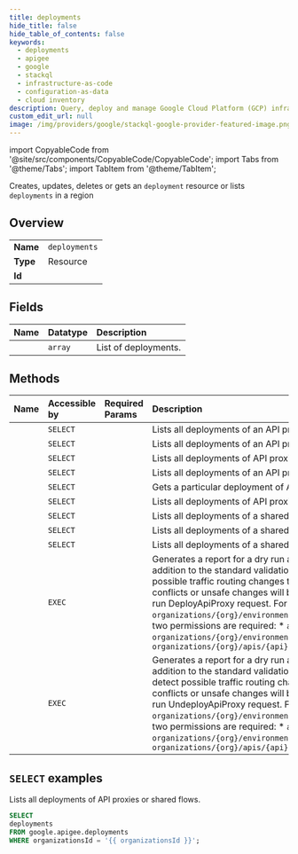 ```yaml
---
title: deployments
hide_title: false
hide_table_of_contents: false
keywords:
  - deployments
  - apigee
  - google
  - stackql
  - infrastructure-as-code
  - configuration-as-data
  - cloud inventory
description: Query, deploy and manage Google Cloud Platform (GCP) infrastructure and resources using SQL
custom_edit_url: null
image: /img/providers/google/stackql-google-provider-featured-image.png
---
```


import CopyableCode from '@site/src/components/CopyableCode/CopyableCode';
import Tabs from '@theme/Tabs';
import TabItem from '@theme/TabItem';

Creates, updates, deletes or gets an <code>deployment</code> resource or lists <code>deployments</code> in a region

## Overview
<table><tbody>
<tr><td><b>Name</b></td><td><code>deployments</code></td></tr>
<tr><td><b>Type</b></td><td>Resource</td></tr>
<tr><td><b>Id</b></td><td><CopyableCode code="google.apigee.deployments" /></td></tr>
</tbody></table>

## Fields
| Name | Datatype | Description |
|:-----|:---------|:------------|
| <CopyableCode code="deployments" /> | `array` | List of deployments. |

## Methods
| Name | Accessible by | Required Params | Description |
|:-----|:--------------|:----------------|:------------|
| <CopyableCode code="organizations_apis_deployments_list" /> | `SELECT` | <CopyableCode code="apisId, organizationsId" /> | Lists all deployments of an API proxy. |
| <CopyableCode code="organizations_apis_revisions_deployments_list" /> | `SELECT` | <CopyableCode code="apisId, organizationsId, revisionsId" /> | Lists all deployments of an API proxy revision. |
| <CopyableCode code="organizations_deployments_list" /> | `SELECT` | <CopyableCode code="organizationsId" /> | Lists all deployments of API proxies or shared flows. |
| <CopyableCode code="organizations_environments_apis_deployments_list" /> | `SELECT` | <CopyableCode code="apisId, environmentsId, organizationsId" /> | Lists all deployments of an API proxy in an environment. |
| <CopyableCode code="organizations_environments_deployments_get" /> | `SELECT` | <CopyableCode code="deploymentsId, environmentsId, organizationsId" /> | Gets a particular deployment of Api proxy or a shared flow in an environment |
| <CopyableCode code="organizations_environments_deployments_list" /> | `SELECT` | <CopyableCode code="environmentsId, organizationsId" /> | Lists all deployments of API proxies or shared flows in an environment. |
| <CopyableCode code="organizations_environments_sharedflows_deployments_list" /> | `SELECT` | <CopyableCode code="environmentsId, organizationsId, sharedflowsId" /> | Lists all deployments of a shared flow in an environment. |
| <CopyableCode code="organizations_sharedflows_deployments_list" /> | `SELECT` | <CopyableCode code="organizationsId, sharedflowsId" /> | Lists all deployments of a shared flow. |
| <CopyableCode code="organizations_sharedflows_revisions_deployments_list" /> | `SELECT` | <CopyableCode code="organizationsId, revisionsId, sharedflowsId" /> | Lists all deployments of a shared flow revision. |
| <CopyableCode code="organizations_environments_apis_revisions_deployments_generate_deploy_change_report" /> | `EXEC` | <CopyableCode code="apisId, environmentsId, organizationsId, revisionsId" /> | Generates a report for a dry run analysis of a DeployApiProxy request without committing the deployment. In addition to the standard validations performed when adding deployments, additional analysis will be done to detect possible traffic routing changes that would result from this deployment being created. Any potential routing conflicts or unsafe changes will be reported in the response. This routing analysis is not performed for a non-dry-run DeployApiProxy request. For a request path `organizations/{org}/environments/{env}/apis/{api}/revisions/{rev}/deployments:generateDeployChangeReport`, two permissions are required: * `apigee.deployments.create` on the resource `organizations/{org}/environments/{env}` * `apigee.proxyrevisions.deploy` on the resource `organizations/{org}/apis/{api}/revisions/{rev}` |
| <CopyableCode code="organizations_environments_apis_revisions_deployments_generate_undeploy_change_report" /> | `EXEC` | <CopyableCode code="apisId, environmentsId, organizationsId, revisionsId" /> | Generates a report for a dry run analysis of an UndeployApiProxy request without committing the undeploy. In addition to the standard validations performed when removing deployments, additional analysis will be done to detect possible traffic routing changes that would result from this deployment being removed. Any potential routing conflicts or unsafe changes will be reported in the response. This routing analysis is not performed for a non-dry-run UndeployApiProxy request. For a request path `organizations/{org}/environments/{env}/apis/{api}/revisions/{rev}/deployments:generateUndeployChangeReport`, two permissions are required: * `apigee.deployments.delete` on the resource `organizations/{org}/environments/{env}` * `apigee.proxyrevisions.undeploy` on the resource `organizations/{org}/apis/{api}/revisions/{rev}` |

## `SELECT` examples

Lists all deployments of API proxies or shared flows.

```sql
SELECT
deployments
FROM google.apigee.deployments
WHERE organizationsId = '{{ organizationsId }}'; 
```
